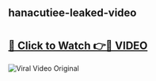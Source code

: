 ## hanacutiee-leaked-video 

# <h2><a href="http://freeplayer.one?title=hanacutiee-leaked-video&ref=21J">🔗 Click to Watch 👉🔴 VIDEO</a></h2>

<a href="http://freeplayer.one?title=hanacutiee-leaked-video&ref=21J" rel="nofollow" data-target="animated-image.originalLink"><img src="https://i.ibb.co.com/xMMVF88/686577567.gif" alt="Viral Video Original" style="max-width: 100%; display: inline-block;" data-target="animated-image.originalImage"></a>

